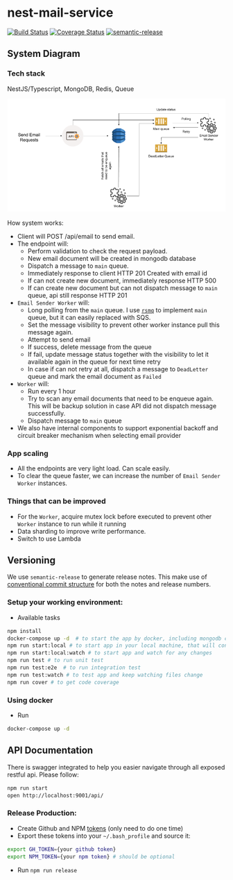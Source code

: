 # nest-mail-service
[![Build Status](https://travis-ci.org/immanuel192/nest-mail-service.svg?branch=master)](https://travis-ci.org/immanuel192/nest-mail-service)
[![Coverage Status](https://coveralls.io/repos/github/immanuel192/nest-mail-service/badge.svg?branch=master)](https://coveralls.io/github/immanuel192/nest-mail-service?branch=master)
[![semantic-release](https://img.shields.io/badge/%20%20%F0%9F%93%A6%F0%9F%9A%80-semantic--release-e10079.svg)](https://travis-ci.org/immanuel192/nest-mail-service)

## System Diagram
### Tech stack
NestJS/Typescript, MongoDB, Redis, Queue

![Diagram](./docs/diagram.png)

How system works:
- Client will POST /api/email to send email. 
- The endpoint will:
  - Perform validation to check the request payload.
  - New email document will be created in mongodb database
  - Dispatch a message to `main` queue. 
  - Immediately response to client HTTP 201 Created with email id
  - If can not create new document, immediately response HTTP 500
  - If can create new document but can not dispatch message to `main` queue, api still response HTTP 201
- `Email Sender Worker` will:
  - Long polling from the `main` queue. I use [`rsmq`](https://www.npmjs.com/package/rsmq) to implement `main` queue, but it can easily replaced with SQS.
  - Set the message visibility to prevent other worker instance pull this message again.
  - Attempt to send email
  - If success, delete message from the queue
  - If fail, update message status together with the visibility to let it available again in the queue for next time retry
  - In case if can not retry at all, dispatch a message to `DeadLetter` queue and mark the email document as `Failed`
- `Worker` will:
  - Run every 1 hour
  - Try to scan any email documents that need to be enqueue again. This will be backup solution in case API did not dispatch message successfully.
  - Dispatch message to `main` queue
- We also have internal components to support exponential backoff and circuit breaker mechanism when selecting email provider

### App scaling
- All the endpoints are very light load. Can scale easily.
- To clear the queue faster, we can increase the number of `Email Sender Worker` instances.

### Things that can be improved
- For the `Worker`, acquire mutex lock before executed to prevent other `Worker` instance to run while it running
- Data sharding to improve write performance.
- Switch to use Lambda
   
## Versioning
We use `semantic-release` to generate release notes. This make use of [conventional commit structure](https://www.conventionalcommits.org/en/v1.0.0-beta.4/) for both the notes and release numbers.


### Setup your working environment:
- Available tasks
```sh
npm install
docker-compose up -d  # to start the app by docker, including mongodb container
npm run start:local # to start app in your local machine, that will connect to docker mongodb container
npm run start:local:watch # to start app and watch for any changes
npm run test # to run unit test
npm run test:e2e  # to run integration test
npm run test:watch # to test app and keep watching files change
npm run cover # to get code coverage
```

### Using docker
- Run
```sh
docker-compose up -d
```

## API Documentation
There is swagger integrated to help you easier navigate through all exposed restful api. Please follow:
```sh
npm run start
open http://localhost:9001/api/
```

### Release Production:
- Create Github and NPM [tokens](https://github.com/immanuel192/semantic-release-sample) (only need to do one time)
- Export these tokens into your `~/.bash_profile` and source it:
```sh
export GH_TOKEN={your github token}
export NPM_TOKEN={your npm token} # should be optional
```
- Run `npm run release`
